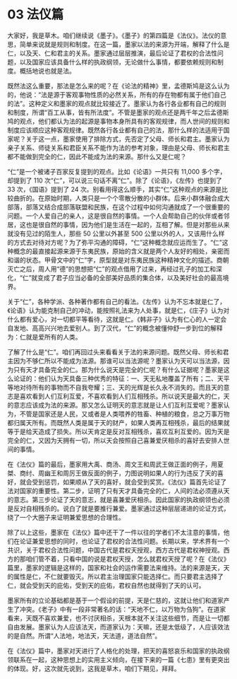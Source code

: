 # 03 法仪篇

大家好，我是草木。咱们继续说《墨子》。《墨子》的第四篇是《法仪》。法仪的意思，简单来说就是规则和制度。在这一篇，墨家以法的来源为开端，解释了什么是仁，以及天、仁和君主的关系。墨家通过层层推演，最后论证了君权的合法性问题，以及国家应该具备什么样的执政纲领，无论做什么事情，都要依赖规则和制度。概括地说也就是法。

既然法这么重要，那法是怎么来的呢？在《论法的精神》里，孟德斯鸠是这么认为的，他说：“法是源于客观事物性质的必然关系，所有的存在物都有属于他们自己的法”。这种定义和墨家的观点就比较接近了。墨家认为各行各业都有自己的规则和制度，所谓“百工从事，皆有所法度”。不管是墨家的观点还是两千年之后孟德斯鸠的观点，他们都认为法的起源是事物本身所具有的客观规律，而人世间的规则和制度应该顺应这种客观规律。既然各行各业都有自己的法，那什么样的法适用于国家呢？关于这一点，墨家使用了排除方式，先否定了父母、师长和君主。墨家认为亲子关系、师徒关系和君臣关系不能作为法的参考对象，理由是父母、师长和君主都不能做到完全的仁，因此不能成为法的来源。那什么又是仁呢？

“仁”是一个被诸子百家反复提到的观点。比如《论语》一共只有 11,000 多个字，却提到了 110 次“仁”，可以说三句话不离“仁”。除了《论语》，《左传》也提到了 33 次，《国语》提到了 24 次。别看用得这么顺手，其实“仁”这种观点的来源是比较曲折的。在原始时期，人类只是一个个零散分散的小群体。后来小群体融合成大部落，部落又结合成部落联盟和民族，在这个过程中如何沟通就成了一个很重要的问题。一个人爱自己的亲人，这是很自然的事情。一个人会帮助自己的伙伴或者邻居，这也是很自然的事情，因为他们是生活在一起的，互相了解。但是对那些从来就没有见过的陌生人，那些 50 公里以外甚至 500 公里以外的人，又该用什么样的方式去对待对方呢？为了弥平沟通的障碍，“仁”这种概念就应运而生了。“仁”这种概念的最直接起源来源于东夷民族，原始的含义就是两个人友好的相处，亲密而和谐的状态。甲骨文中的“仁”字，原型就是对东夷民族这种精神文化的描述。商朝灭亡之后，周人用“德”的思想把“仁”的观点借用了过来，再经过孔子的加工和深化，“仁”就变成了君子应当必备的全部美好品质的集合体，以及美好社会的最高境界。

关于“仁”，各种学派、各种著作都有自己的看法。《左传》认为不忘本就是仁了，《论语》认为能克制自己的冲动，能按照礼法来为人处事，就是仁，《庄子》认为对什么都有爱心，对一切都平等看待，这就是仁。《韩非子》认为有仁心的人一定会自发地、高高兴兴地去爱别人。到了汉代，“仁”的概念被懂仲舒一步到位的解释为：仁就是爱所有的人类。

了解了什么是“仁”。咱们再回过头来看看关于法的来源问题。既然父母、师长和君主因为不够仁所以不能成为法源。那谁可以当法源呢？墨家认为天可以当法源，因为只有天才具备完全的仁。那为什么说天是完全的仁呢？有什么证据呢？墨家是这么论证的：他们认为天具备三种优秀的特征：一、天无私地覆盖了所有；二、天平等地对待所有的事物而不自我夸耀；三、天的光辉是长久永不消失的。而且天的意志是喜欢看到人们互利互爱，不喜欢看到人们互相残杀。所以说天是最大的仁，天的意志应该成为法的来源。那又怎么证明天的意志就是让人们互利互爱呢？墨家认为，不管是国家还是人民，又或者是人类喂养的牲畜、种植的粮食，总之万事万物都归属天所有。而既然人类是属于天的财产，如果人类再互相残杀，最后的结果就等于是给天造成了损失。所以天肯定是反对互相残杀，喜欢互利互爱的。因为天是完全的仁，又因为天拥有一切，所以天会按照自己喜兼爱厌相杀的喜好去安排人世间的事情。

在《法仪》篇的最后，墨家用大禹、商汤、周文王和周武王做正面的例子，用夏桀、商纣、周幽王和周厉王做反面的例子，力图说明如果人的行为违反了天的喜好，就会受到惩罚，如果顺从了天的喜好，就会受到奖赏。《法仪》篇首先论证了法对国家的重要性。第二步，证明了只有天才具备完全的仁，人间的法必须遵从天的意志。第三步论证了天的意志，就是喜兼爱厌相杀。因此国家的执政纲领也必须是反对自相残杀的。说白了就是要推行兼爱。墨家通过这种层层递进的论证方式，绕了一个大圈子来证明兼爱思想的合理性。

除了以上这些，墨家在《法仪》篇中还干了一件以往的学者们不太注意的事情，他们在论证兼爱思想的同时，也论证了君权的合法性问题。长期以来，学术界有一个共识，关于君权合法性问题，中国古代是君权天授观，西方古代是君权神授观。西方的那咱们管不着，只看中国的说是君权天授，怎么就君权天授了呢？在《法仪》篇里，墨家的逻辑是这样的，国家和社会的运作需要法来维持。法的来源是天，天的属性是仁，不仁就要毁灭。所以君主治理国家只能选择仁。而只要君主选择了仁，就会受到天的庇佑，受到天的庇佑，君权自然也就得到了天的认可。

墨家所有的立论基础都是基于一个假设的前提，天是仁慈的，这就让他们和道家产生了冲突。《老子》中有一段非常著名的话：“天地不仁，以万物为刍狗”。在道家看来，天既不喜欢兼爱，也不讨厌相杀，天根本就不关注这些细节，而是让一切都自由发展。墨家认为人应该法天，而道家认为：天嘛，还是太低级了，人应该效法的是自然。所谓“人法地，地法天，天法道，道法自然”。

在《法仪》篇中，墨家对天进行了人格化的处理，把天的喜怒哀乐和国家的执政纲领联系在一起，这种思想上的实用主义倾向，在接下来的一篇《七患》里有更突出的体现。好，这次就先说到，这我是草木，咱们下期见，拜拜。

